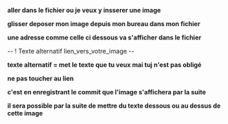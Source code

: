**aller dans le fichier ou je veux y insserer une image** 

**glisser deposer mon image depuis mon bureau dans mon fichier**

**une adresse comme celle ci dessous va s'afficher dans le fichier**

-- ! Texte alternatif lien_vers_votre_image --

**texte alternatif = met le texte que tu veux mai tuj n'est pas obligé**

**ne pas toucher au lien**

**c'est en enregistrant le commit que l'image s'affichera par la suite**

**il sera possible par la suite de mettre du texte dessous ou au dessus de cette image**







